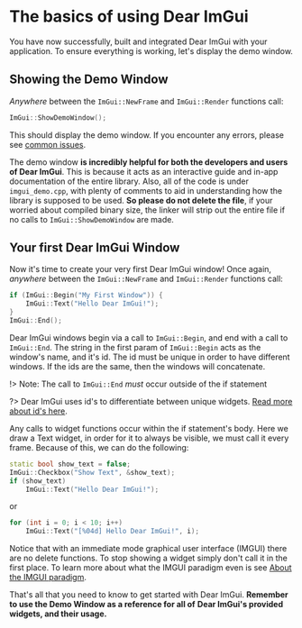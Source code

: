 # The basics of using Dear ImGui

You have now successfully, built and integrated Dear ImGui with your application. To ensure everything is working, let's
display the demo window.

## Showing the Demo Window

*Anywhere* between the `ImGui::NewFrame` and `ImGui::Render` functions call:

```cpp
ImGui::ShowDemoWindow();
```

This should display the demo window. If you encounter any errors, please see [common issues]().

The demo window **is incredibly helpful for both the developers and users of Dear ImGui**. This is because it acts as
an interactive guide and in-app documentation of the entire library. Also, all of the code is under `imgui_demo.cpp`, with 
plenty of comments to aid in understanding how the library is supposed to be used. **So please do not delete the file**, if 
your worried about compiled binary size, the linker will strip out the entire file if no calls to `ImGui::ShowDemoWindow` are 
made.

## Your first Dear ImGui Window

Now it's time to create your very first Dear ImGui window! Once again, *anywhere* between the `ImGui::NewFrame` and 
`ImGui::Render` functions call:

```cpp
if (ImGui::Begin("My First Window")) {
    ImGui::Text("Hello Dear ImGui!");
}
ImGui::End();
```

Dear ImGui windows begin via a call to `ImGui::Begin`, and end with a call to `ImGui::End`. The string in the first param of 
`ImGui::Begin` acts as the window's name, and it's id. The id must be unique in order to have different windows. If the ids are
the same, then the windows will concatenate.

!> Note: The call to `ImGui::End` *must* occur outside of the if statement

?> Dear ImGui uses id's to differentiate between unique widgets.
   [Read more about id's here](https://github.com/ocornut/imgui/blob/master/docs/FAQ.md#q-why-is-my-widget-not-reacting-when-i-click-on-it).

Any calls to widget functions occur within the if statement's body. Here we draw a Text widget, in order for it to always be 
visible, we must call it every frame. Because of this, we can do the following:

```cpp
static bool show_text = false;
ImGui::Checkbox("Show Text", &show_text);
if (show_text)
    ImGui::Text("Hello Dear ImGui!");
```

or

```cpp
for (int i = 0; i < 10; i++)
    ImGui::Text("[%04d] Hello Dear ImGui!", i);
```

Notice that with an immediate mode graphical user interface (IMGUI) there are no delete functions. To stop showing a widget
simply don't call it in the first place. To learn more about what the IMGUI paradigm even is see
[About the IMGUI paradigm](https://github.com/ocornut/imgui/wiki/About-the-IMGUI-paradigm).

That's all that you need to know to get started with Dear ImGui. **Remember to use the Demo Window as a reference for all of**
**Dear ImGui's provided widgets, and their usage.**
